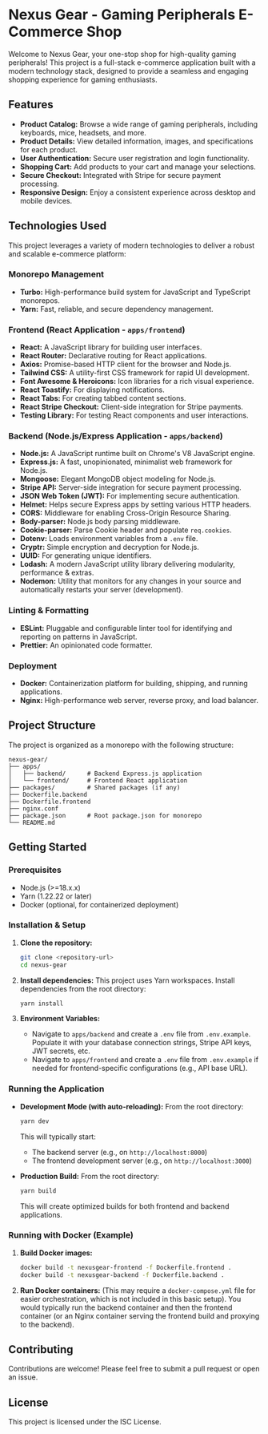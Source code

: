 # Nexus Gear - Gaming Peripherals E-Commerce Shop


Welcome to Nexus Gear, your one-stop shop for high-quality gaming peripherals! This project is a full-stack e-commerce application built with a modern technology stack, designed to provide a seamless and engaging shopping experience for gaming enthusiasts.

## Features

*   **Product Catalog:** Browse a wide range of gaming peripherals, including keyboards, mice, headsets, and more.
*   **Product Details:** View detailed information, images, and specifications for each product.
*   **User Authentication:** Secure user registration and login functionality.
*   **Shopping Cart:** Add products to your cart and manage your selections.
*   **Secure Checkout:** Integrated with Stripe for secure payment processing.
*   **Responsive Design:** Enjoy a consistent experience across desktop and mobile devices.

## Technologies Used

This project leverages a variety of modern technologies to deliver a robust and scalable e-commerce platform:

### Monorepo Management
*   **Turbo:** High-performance build system for JavaScript and TypeScript monorepos.
*   **Yarn:** Fast, reliable, and secure dependency management.

### Frontend (React Application - `apps/frontend`)
*   **React:** A JavaScript library for building user interfaces.
*   **React Router:** Declarative routing for React applications.
*   **Axios:** Promise-based HTTP client for the browser and Node.js.
*   **Tailwind CSS:** A utility-first CSS framework for rapid UI development.
*   **Font Awesome & Heroicons:** Icon libraries for a rich visual experience.
*   **React Toastify:** For displaying notifications.
*   **React Tabs:** For creating tabbed content sections.
*   **React Stripe Checkout:** Client-side integration for Stripe payments.
*   **Testing Library:** For testing React components and user interactions.

### Backend (Node.js/Express Application - `apps/backend`)
*   **Node.js:** A JavaScript runtime built on Chrome's V8 JavaScript engine.
*   **Express.js:** A fast, unopinionated, minimalist web framework for Node.js.
*   **Mongoose:** Elegant MongoDB object modeling for Node.js.
*   **Stripe API:** Server-side integration for secure payment processing.
*   **JSON Web Token (JWT):** For implementing secure authentication.
*   **Helmet:** Helps secure Express apps by setting various HTTP headers.
*   **CORS:** Middleware for enabling Cross-Origin Resource Sharing.
*   **Body-parser:** Node.js body parsing middleware.
*   **Cookie-parser:** Parse Cookie header and populate `req.cookies`.
*   **Dotenv:** Loads environment variables from a `.env` file.
*   **Cryptr:** Simple encryption and decryption for Node.js.
*   **UUID:** For generating unique identifiers.
*   **Lodash:** A modern JavaScript utility library delivering modularity, performance & extras.
*   **Nodemon:** Utility that monitors for any changes in your source and automatically restarts your server (development).

### Linting & Formatting
*   **ESLint:** Pluggable and configurable linter tool for identifying and reporting on patterns in JavaScript.
*   **Prettier:** An opinionated code formatter.

### Deployment
*   **Docker:** Containerization platform for building, shipping, and running applications.
*   **Nginx:** High-performance web server, reverse proxy, and load balancer.

## Project Structure

The project is organized as a monorepo with the following structure:

```
nexus-gear/
├── apps/
│   ├── backend/      # Backend Express.js application
│   └── frontend/     # Frontend React application
├── packages/         # Shared packages (if any)
├── Dockerfile.backend
├── Dockerfile.frontend
├── nginx.conf
├── package.json      # Root package.json for monorepo
└── README.md
```

## Getting Started

### Prerequisites

*   Node.js (>=18.x.x)
*   Yarn (1.22.22 or later)
*   Docker (optional, for containerized deployment)

### Installation & Setup

1.  **Clone the repository:**
    ```bash
    git clone <repository-url>
    cd nexus-gear
    ```

2.  **Install dependencies:**
    This project uses Yarn workspaces. Install dependencies from the root directory:
    ```bash
    yarn install
    ```

3.  **Environment Variables:**
    *   Navigate to `apps/backend` and create a `.env` file from `.env.example`. Populate it with your database connection strings, Stripe API keys, JWT secrets, etc.
    *   Navigate to `apps/frontend` and create a `.env` file from `.env.example` if needed for frontend-specific configurations (e.g., API base URL).

### Running the Application

*   **Development Mode (with auto-reloading):**
    From the root directory:
    ```bash
    yarn dev
    ```
    This will typically start:
    *   The backend server (e.g., on `http://localhost:8000`)
    *   The frontend development server (e.g., on `http://localhost:3000`)

*   **Production Build:**
    From the root directory:
    ```bash
    yarn build
    ```
    This will create optimized builds for both frontend and backend applications.

### Running with Docker (Example)

1.  **Build Docker images:**
    ```bash
    docker build -t nexusgear-frontend -f Dockerfile.frontend .
    docker build -t nexusgear-backend -f Dockerfile.backend .
    ```

2.  **Run Docker containers:**
    (This may require a `docker-compose.yml` file for easier orchestration, which is not included in this basic setup). You would typically run the backend container and then the frontend container (or an Nginx container serving the frontend build and proxying to the backend).

## Contributing

Contributions are welcome! Please feel free to submit a pull request or open an issue.

## License

This project is licensed under the ISC License.
